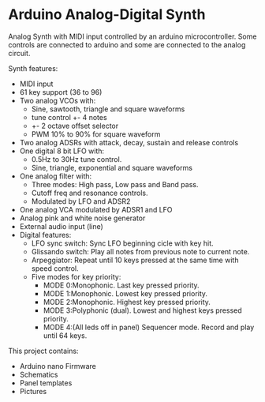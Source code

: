 # Arduino Analog-Digital Synth

Analog Synth with MIDI input controlled by an arduino microcontroller. Some controls are connected to arduino and some are connected to the analog circuit.

Synth features:
  - MIDI input
  - 61 key support (36 to 96)
  - Two analog VCOs with:
    - Sine, sawtooth, triangle and square waveforms
    - tune control +- 4 notes 
    - +- 2 octave offset selector 
    - PWM 10% to 90% for square waveform
  - Two analog ADSRs with attack, decay, sustain and release controls
  - One digital 8 bit LFO with:
    - 0.5Hz to 30Hz tune control.
    - Sine, triangle, exponential and square waveforms
  - One analog filter with:
	- Three modes: High pass, Low pass and Band pass. 
	- Cutoff freq and resonance controls.
	- Modulated by LFO and ADSR2
  - One analog VCA modulated by ADSR1 and LFO
  - Analog pink and white noise generator
  - External audio input (line)  
  - Digital features:
      - LFO sync switch: Sync LFO beginning cicle with key hit.
      - Glissando switch: Play all notes from previous note to current note.
      - Arpeggiator: Repeat until 10 keys pressed at the same time with speed control.
      - Five modes for key priority: 
        - MODE 0:Monophonic. Last key pressed priority.
        - MODE 1:Monophonic. Lowest key pressed priority.
        - MODE 2:Monophonic. Highest key pressed priority.
        - MODE 3:Polyphonic (dual). Lowest and highest keys pressed priority.
        - MODE 4:(All leds off in panel) Sequencer mode. Record and play until 64 keys.

This project contains:
  - Arduino nano Firmware
  - Schematics
  - Panel templates
  - Pictures
  
  